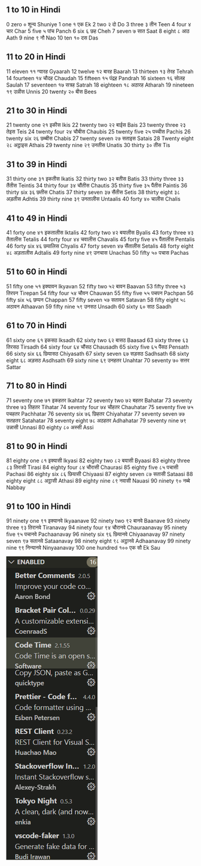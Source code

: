 ## 1 to 10 in Hindi

0     zero   ०     शून्य  Shuniye
1     one   १     एक   Ek
2     two   २     दो     Do
3     three  ३     तीन   Teen
4     four   ४     चार   Char
5     five   ५     पांच   Panch
6     six    ६     छह    Cheh
7     seven  ७     सात   Saat
8     eight  ८     आठ   Aath
9     nine   ९     नौ    Nao
10    ten    १०    दस    Das



## 11 to 20 in Hindi

11    eleven       ११    ग्यारह Gyaarah
12    twelve       १२    बारह  Baarah
13    thirteen      १३    तेरह   Tehrah
14    fourteen     १४    चौदह  Chaudah
15    fifteen       १५    पंद्रह   Pandrah
16    sixteen       १६    सोलह  Saulah
17    seventeen    १७    सत्रह   Satrah
18    eighteen     १८    अठारह Atharah
19    nineteen     १९    उन्नीस Unnis
20    twenty       २०    बीस   Bees

## 21 to 30 in Hindi

21    twenty one   २१    इकीस    Ikis
22    twenty two   २२    बाईस    Bais
23    twenty three  २३    तेइस    Teis
24    twenty four   २४    चौबीस   Chaubis
25    twenty five   २५    पच्चीस   Pachis
26    twenty six    २६    छब्बीस   Chabis
27    twenty seven  २७    सताइस   Satais
28    Twenty eight  २८    अट्ठाइस   Athais
29    twenty nine   २९    उनतीस   Unatis
30    thirty        ३०    तीस      Tis

## 31 to 39 in Hindi

31    thirty one    ३१    इकतीस     Ikatis
32    thirty two    ३२    बतीस      Batis
33    thirty three   ३३    तैंतीस      Teintis
34    thirty four    ३४    चौंतीस     Chautis
35    thirty five    ३५    पैंतीस       Paintis
36    thirty six     ३६    छतीस       Chatis
37    thirty seven   ३७    सैंतीस       Setis
38    thirty eight   ३८    अड़तीस     Adhtis
39    thirty nine    ३९    उनतालीस   Untaalis
40    forty        ४०    चालीस       Chalis

## 41 to 49 in Hindi

41    forty one     ४१    इकतालीस    Iktalis
42    forty two     ४२    बयालीस      Byalis
43    forty three    ४३    तैतालीस      Tetalis
44    forty four     ४४    चवालीस      Chavalis
45    forty five     ४५    पैंतालीस      Pentalis
46    forty six      ४६    छयालिस     Chyalis
47    forty seven   ४७    सैंतालीस     Setalis
48    forty eight    ४८    अड़तालीस    Adtalis
49    forty nine    ४९    उनचास      Unachas
50    fifty         ५०    पचास        Pachas

## 51 to 60 in Hindi

51    fifty one      ५१    इक्यावन  Ikyavan
52    fifty two      ५२    बावन     Baavan
53    fifty three    ५३    तिरपन    Tirepan
54    fifty four     ५४    चौवन    Chauwan
55    fifty five      ५५    पचपन    Pachpan
56    fifty six       ५६    छप्पन    Chappan
57    fifty seven    ५७    सतावन   Satavan
58    fifty eight    ५८    अठावन   Athaavan
59    fifty nine     ५९    उनसठ   Unsadh
60    sixty         ६०    साठ      Saadh

## 61 to 70 in Hindi

61    sixty one     ६१    इकसठ    Iksadh
62    sixty two     ६२    बासठ    Baasad
63    sixty three    ६३    तिरसठ    Tirsadh
64    sixty four     ६४    चौंसठ     Chausadh
65    sixty five     ६५    पैंसठ      Pensath
66    sixty six      ६६    छियासठ   Chiyasath
67    sixty seven    ६७    सड़सठ   Sadhsath
68    sixty eight    ६८    अड़सठ   Asdhsath
69    sixty nine     ६९    उनहतर   Unahtar
70    seventy      ७०    सत्तर     Sattar

## 71 to 80 in Hindi

71    seventy one   ७१    इकहतर  Ikahtar
72    seventy two   ७२    बहतर   Bahatar
73    seventy three ७३    तिहतर   Tihatar
74    seventy four  ७४    चौहतर   Chauhatar
75    seventy five   ७५    पचहतर  Pachhatar
76    seventy six    ७६    छिहतर   Chiyahatar
77    seventy seven ७७    सतहतर  Satahatar
78    seventy eight  ७८    अठहतर  Adhahatar
79    seventy nine  ७९    उन्नासी  Unnasi
80    eighty       ८०    अस्सी     Assi

## 81 to 90 in Hindi

81    eighty one    ८१    इक्यासी   Ikyasi
82    eighty two    ८२    बयासी    Byaasi
83    eighty three  ८३    तिरासी   Tirasi
84    eighty four   ८४    चौरासी   Chaurasi
85    eighty five    ८५    पचासी    Pachasi
86    eighty six     ८६    छियासी   Chiyaasi
87    eighty seven  ८७    सतासी    Sataasi
88    eighty eight   ८८    अट्ठासी   Athasi
89    eighty nine   ८९    नवासी   Nauasi
90    ninety       ९०    नब्बे    Nabbay

## 91 to 100 in Hindi

91    ninety one    ९१    इक्यानवे   Ikyaanave
92    ninety two    ९२    बानवे     Baanave
93    ninety three  ९३    तिरानवे   Tiranavay
94    ninety four   ९४    चौरानवे   Chauraanavay
95    ninety five    ९५    पचानवे   Pachaanavay
96    ninety six     ९६    छियानवे  Chiyaanavay
97    ninety seven  ९७    सतानवे   Sataanavay
98    ninety eight   ९८    अट्ठानवे   Adhaanavay
99    ninety nine   ९९    निन्यानवे  Ninyaanavay
100   one hundred  १००   एक सौ   Ek Sau

![image-20200416235044136](image-20200416235044136.png)

